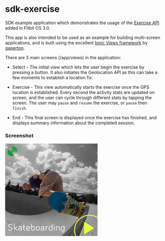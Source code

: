 # sdk-exercise

SDK example application which demonstrates the usage of the
[Exercise API](https://dev.fitbit.com/build/reference/device-api/exercise/)
added in Fitbit OS 3.0.

This app is also intended to be used as an example for building multi-screen
applications, and is built using the excellent
[Ionic Views framework](https://github.com/gaperton/ionic-views) by
[gaperton](https://twitter.com/gaperton).

There are 3 main screens (/app/views) in the application:

* Select - The initial view which lets the user begin the exercise by pressing a
  button. It also initiates the Geolocation API as this can take a few moments
  to establish a location fix.

* Exercise - This view automatically starts the exercise once the GPS location
  is established. Every second the activity stats are updated on screen, and
  the user can cycle through different stats by tapping the screen. The user may
  `pause` and `resume` the exercise, or `pause` then `finish`.

* End - This final screen is displayed once the exercise has finished, and
  displays summary information about the completed session.

### Screenshot

![screenshot](screenshot.gif)
